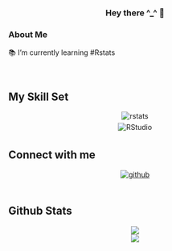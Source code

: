 ### <div align="center">Hey there ^_^ 👋</div>  
  



### About Me  
📚 I’m currently learning #Rstats  
  

<br/>  


## My Skill Set  

<div align="center">
<img src=https://img.shields.io/badge/RStats-8D33FF?logo=r&logoColor=white&style=for-the-badge alt=rstats style="margin-bottom: 5px;" />
</div>

<div align="center">
<img src="https://img.shields.io/badge/RStudio-75AADB?logo=RStudio&logoColor=white" alt="RStudio" style="margin-bottom: 5px;" />
</div>


## Connect with me  
<div align="center">
<a href="https://github.com/R4j0Dm" target="_blank">
<img src=https://img.shields.io/badge/github-%2324292e.svg?&style=for-the-badge&logo=github&logoColor=white alt=github style="margin-bottom: 5px;" />
</a>  
</div>  




<br/>  


## Github Stats  
<div align="center"><img src="https://github-readme-stats.vercel.app/api/top-langs/?username=R4j0Dm&hide_border=true&layout=compact" align="center" /></div>  

<div align="center"><img src="https://github-readme-stats.vercel.app/api?username=R4j0Dm&show_icons=true&count_private=true&hide_border=true" align="center" /></div>  
  

<br/>  

